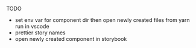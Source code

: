 TODO

- set env var for component dir then open newly created files from yarn run in vscode
- prettier story names
- open newly created component in storybook
